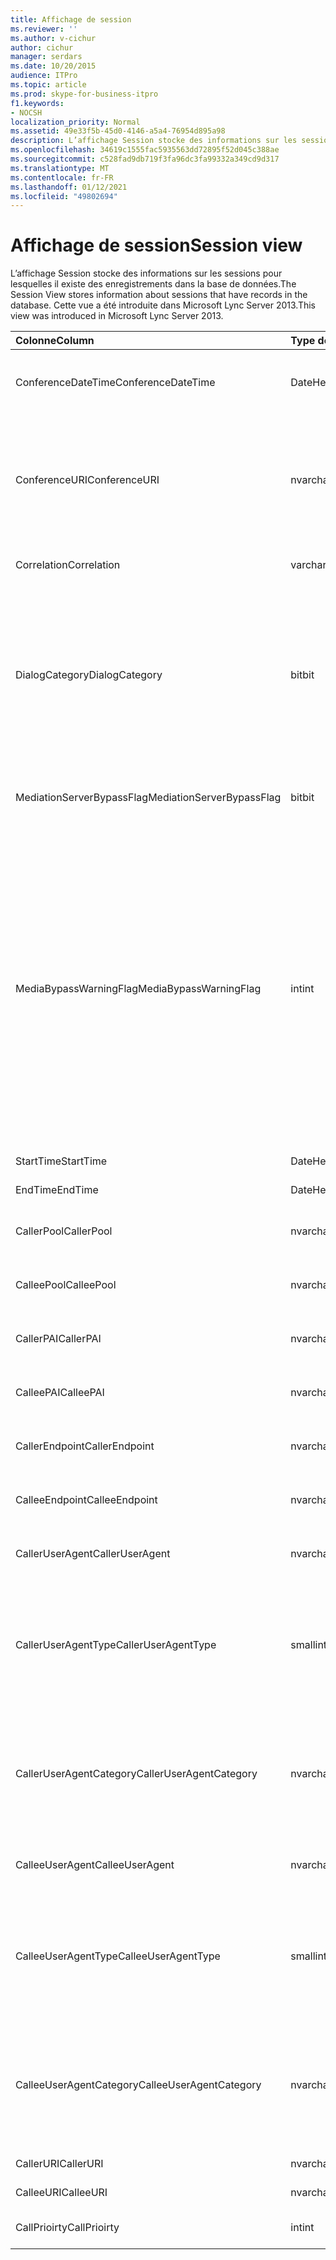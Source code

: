 ```yaml
---
title: Affichage de session
ms.reviewer: ''
ms.author: v-cichur
author: cichur
manager: serdars
ms.date: 10/20/2015
audience: ITPro
ms.topic: article
ms.prod: skype-for-business-itpro
f1.keywords:
- NOCSH
localization_priority: Normal
ms.assetid: 49e33f5b-45d0-4146-a5a4-76954d895a98
description: L’affichage Session stocke des informations sur les sessions pour lesquelles il existe des enregistrements dans la base de données. Cette vue a été introduite dans Microsoft Lync Server 2013.
ms.openlocfilehash: 34619c1555fac5935563dd72895f52d045c388ae
ms.sourcegitcommit: c528fad9db719f3fa96dc3fa99332a349cd9d317
ms.translationtype: MT
ms.contentlocale: fr-FR
ms.lasthandoff: 01/12/2021
ms.locfileid: "49802694"
---
```

# <a name="session-view"></a><span data-ttu-id="f0701-104">Affichage de session</span><span class="sxs-lookup"><span data-stu-id="f0701-104">Session view</span></span>
 
<span data-ttu-id="f0701-105">L’affichage Session stocke des informations sur les sessions pour lesquelles il existe des enregistrements dans la base de données.</span><span class="sxs-lookup"><span data-stu-id="f0701-105">The Session View stores information about sessions that have records in the database.</span></span> <span data-ttu-id="f0701-106">Cette vue a été introduite dans Microsoft Lync Server 2013.</span><span class="sxs-lookup"><span data-stu-id="f0701-106">This view was introduced in Microsoft Lync Server 2013.</span></span>
  
|<span data-ttu-id="f0701-107">**Colonne**</span><span class="sxs-lookup"><span data-stu-id="f0701-107">**Column**</span></span>|<span data-ttu-id="f0701-108">**Type de données**</span><span class="sxs-lookup"><span data-stu-id="f0701-108">**Data Type**</span></span>|<span data-ttu-id="f0701-109">**Détails**</span><span class="sxs-lookup"><span data-stu-id="f0701-109">**Details**</span></span>|
|:-----|:-----|:-----|
|<span data-ttu-id="f0701-110">ConferenceDateTime</span><span class="sxs-lookup"><span data-stu-id="f0701-110">ConferenceDateTime</span></span>  <br/> |<span data-ttu-id="f0701-111">DateHeure</span><span class="sxs-lookup"><span data-stu-id="f0701-111">datetime</span></span>  <br/> |<span data-ttu-id="f0701-112">Référencé depuis la table MediaLine.</span><span class="sxs-lookup"><span data-stu-id="f0701-112">Referenced from the MediaLine Table.</span></span>  <br/> |
|<span data-ttu-id="f0701-113">ConferenceURI</span><span class="sxs-lookup"><span data-stu-id="f0701-113">ConferenceURI</span></span>  <br/> |<span data-ttu-id="f0701-114">nvarchar(450)</span><span class="sxs-lookup"><span data-stu-id="f0701-114">nvarchar(450)</span></span>  <br/> |<span data-ttu-id="f0701-115">URI de conférence s’il s’agit d’une conférence, ou DialogID s’il s’agit d’une session d’égal à égal.</span><span class="sxs-lookup"><span data-stu-id="f0701-115">Conference URI if this is a conference, or DialogID if this is a peer-to-peer session.</span></span>  <br/> |
|<span data-ttu-id="f0701-116">Correlation</span><span class="sxs-lookup"><span data-stu-id="f0701-116">Correlation</span></span>  <br/> |<span data-ttu-id="f0701-117">varchar(max)</span><span class="sxs-lookup"><span data-stu-id="f0701-117">varchar(max)</span></span>  <br/> |<span data-ttu-id="f0701-118">ID de corrélation de la session.</span><span class="sxs-lookup"><span data-stu-id="f0701-118">Correlation ID of the session.</span></span>  <br/> |
|<span data-ttu-id="f0701-119">DialogCategory</span><span class="sxs-lookup"><span data-stu-id="f0701-119">DialogCategory</span></span>  <br/> |<span data-ttu-id="f0701-120">bit</span><span class="sxs-lookup"><span data-stu-id="f0701-120">bit</span></span>  <br/> |<span data-ttu-id="f0701-121">Catégorie de boîte de dialogue ; 0 est la partie Skype Entreprise Server vers serveur de médiation ; 1 est la partie serveur de médiation vers passerelle PSTN.</span><span class="sxs-lookup"><span data-stu-id="f0701-121">Dialog category; 0 is Skype for Business Server to Mediation Server leg; 1 is Mediation Server to PSTN gateway leg.</span></span>  <br/> |
|<span data-ttu-id="f0701-122">MediationServerBypassFlag</span><span class="sxs-lookup"><span data-stu-id="f0701-122">MediationServerBypassFlag</span></span>  <br/> |<span data-ttu-id="f0701-123">bit</span><span class="sxs-lookup"><span data-stu-id="f0701-123">bit</span></span>  <br/> |<span data-ttu-id="f0701-124">Indique si l’appel a été contourné ou non.</span><span class="sxs-lookup"><span data-stu-id="f0701-124">Indicates whether or not the call was bypassed.</span></span>  <br/> |
|<span data-ttu-id="f0701-125">MediaBypassWarningFlag</span><span class="sxs-lookup"><span data-stu-id="f0701-125">MediaBypassWarningFlag</span></span>  <br/> |<span data-ttu-id="f0701-126">int</span><span class="sxs-lookup"><span data-stu-id="f0701-126">int</span></span>  <br/> |<span data-ttu-id="f0701-127">Ce champ, s’il est présent, indique pourquoi un appel n’a pas été contourné même si les ID de contournement correspondaient.</span><span class="sxs-lookup"><span data-stu-id="f0701-127">This field, if present, indicates why a call was not bypassed even if the bypass IDs matched.</span></span> <span data-ttu-id="f0701-128">Pour Skype Entreprise Server, une seule valeur est définie :</span><span class="sxs-lookup"><span data-stu-id="f0701-128">For Skype for Business Server, only one value is defined:</span></span>  <br/> <span data-ttu-id="f0701-129">0x0001 - ID de contournement inconnu pour la carte réseau par défaut</span><span class="sxs-lookup"><span data-stu-id="f0701-129">0x0001 - Unknown bypass ID for Default network adapter</span></span>  <br/> |
|<span data-ttu-id="f0701-130">StartTime</span><span class="sxs-lookup"><span data-stu-id="f0701-130">StartTime</span></span>  <br/> |<span data-ttu-id="f0701-131">DateHeure</span><span class="sxs-lookup"><span data-stu-id="f0701-131">datetime</span></span>  <br/> |<span data-ttu-id="f0701-132">Heure de début de l’appel.</span><span class="sxs-lookup"><span data-stu-id="f0701-132">Call start time.</span></span>  <br/> |
|<span data-ttu-id="f0701-133">EndTime</span><span class="sxs-lookup"><span data-stu-id="f0701-133">EndTime</span></span>  <br/> |<span data-ttu-id="f0701-134">DateHeure</span><span class="sxs-lookup"><span data-stu-id="f0701-134">datetime</span></span>  <br/> |<span data-ttu-id="f0701-135">Heure de fin de l’appel.</span><span class="sxs-lookup"><span data-stu-id="f0701-135">Call end time.</span></span>  <br/> |
|<span data-ttu-id="f0701-136">CallerPool</span><span class="sxs-lookup"><span data-stu-id="f0701-136">CallerPool</span></span>  <br/> |<span data-ttu-id="f0701-137">nvarchar(256)</span><span class="sxs-lookup"><span data-stu-id="f0701-137">nvarchar(256)</span></span>  <br/> |<span data-ttu-id="f0701-138">Nom de domaine complet du pool des appelants.</span><span class="sxs-lookup"><span data-stu-id="f0701-138">Caller pool FQDN.</span></span>  <br/> |
|<span data-ttu-id="f0701-139">CalleePool</span><span class="sxs-lookup"><span data-stu-id="f0701-139">CalleePool</span></span>  <br/> |<span data-ttu-id="f0701-140">nvarchar(256)</span><span class="sxs-lookup"><span data-stu-id="f0701-140">nvarchar(256)</span></span>  <br/> |<span data-ttu-id="f0701-141">Nom de domaine complet du pool des appelés.</span><span class="sxs-lookup"><span data-stu-id="f0701-141">Callee pool FQDN.</span></span>  <br/> |
|<span data-ttu-id="f0701-142">CallerPAI</span><span class="sxs-lookup"><span data-stu-id="f0701-142">CallerPAI</span></span>  <br/> |<span data-ttu-id="f0701-143">nvarchar(450)</span><span class="sxs-lookup"><span data-stu-id="f0701-143">nvarchar(450)</span></span>  <br/> |<span data-ttu-id="f0701-144">URI d’identité p-asserted de l’appelant.</span><span class="sxs-lookup"><span data-stu-id="f0701-144">Caller's p-asserted identity URI.</span></span>  <br/> |
|<span data-ttu-id="f0701-145">CalleePAI</span><span class="sxs-lookup"><span data-stu-id="f0701-145">CalleePAI</span></span>  <br/> |<span data-ttu-id="f0701-146">nvarchar(450)</span><span class="sxs-lookup"><span data-stu-id="f0701-146">nvarchar(450)</span></span>  <br/> |<span data-ttu-id="f0701-147">URI d’identité p-asserted de l’appelé.</span><span class="sxs-lookup"><span data-stu-id="f0701-147">Callee's p-asserted identity URI.</span></span>  <br/> |
|<span data-ttu-id="f0701-148">CallerEndpoint</span><span class="sxs-lookup"><span data-stu-id="f0701-148">CallerEndpoint</span></span>  <br/> |<span data-ttu-id="f0701-149">nvarchar(256)</span><span class="sxs-lookup"><span data-stu-id="f0701-149">nvarchar(256)</span></span>  <br/> |<span data-ttu-id="f0701-150">Nom du point de terminaison de l’appelant.</span><span class="sxs-lookup"><span data-stu-id="f0701-150">Caller's endpoint name.</span></span>  <br/> |
|<span data-ttu-id="f0701-151">CalleeEndpoint</span><span class="sxs-lookup"><span data-stu-id="f0701-151">CalleeEndpoint</span></span>  <br/> |<span data-ttu-id="f0701-152">nvarchar(256)</span><span class="sxs-lookup"><span data-stu-id="f0701-152">nvarchar(256)</span></span>  <br/> |<span data-ttu-id="f0701-153">Nom du point de terminaison de l’appelant.</span><span class="sxs-lookup"><span data-stu-id="f0701-153">Caller's endpoint name.</span></span>  <br/> |
|<span data-ttu-id="f0701-154">CallerUserAgent</span><span class="sxs-lookup"><span data-stu-id="f0701-154">CallerUserAgent</span></span>  <br/> |<span data-ttu-id="f0701-155">nvarchar(256)</span><span class="sxs-lookup"><span data-stu-id="f0701-155">nvarchar(256)</span></span>  <br/> |<span data-ttu-id="f0701-156">Chaîne de l’agent utilisateur de l’appelant.</span><span class="sxs-lookup"><span data-stu-id="f0701-156">Caller's user agent string.</span></span>  <br/> |
|<span data-ttu-id="f0701-157">CallerUserAgentType</span><span class="sxs-lookup"><span data-stu-id="f0701-157">CallerUserAgentType</span></span>  <br/> |<span data-ttu-id="f0701-158">smallint</span><span class="sxs-lookup"><span data-stu-id="f0701-158">smallint</span></span>  <br/> |<span data-ttu-id="f0701-159">Type de l’agent utilisateur de l’appelant.</span><span class="sxs-lookup"><span data-stu-id="f0701-159">Type of caller's user agent.</span></span> <span data-ttu-id="f0701-160">Pour plus [d’informations, voir le tableau UserAgent.](useragent.md)</span><span class="sxs-lookup"><span data-stu-id="f0701-160">See the [UserAgent table](useragent.md) for details.</span></span> <br/> |
|<span data-ttu-id="f0701-161">CallerUserAgentCategory</span><span class="sxs-lookup"><span data-stu-id="f0701-161">CallerUserAgentCategory</span></span>  <br/> |<span data-ttu-id="f0701-162">nvarchar (64)</span><span class="sxs-lookup"><span data-stu-id="f0701-162">nvarchar (64)</span></span>  <br/> |<span data-ttu-id="f0701-163">Catégorie de l’agent utilisateur de l’appelant.</span><span class="sxs-lookup"><span data-stu-id="f0701-163">Category of caller's user agent.</span></span> <span data-ttu-id="f0701-164">Pour plus d’informations, voir la [table UserAgentDef (QoE).](useragentdef-qoe.md)</span><span class="sxs-lookup"><span data-stu-id="f0701-164">See the [UserAgentDef table (QoE)](useragentdef-qoe.md) for details.</span></span> <br/> |
|<span data-ttu-id="f0701-165">CalleeUserAgent</span><span class="sxs-lookup"><span data-stu-id="f0701-165">CalleeUserAgent</span></span>  <br/> |<span data-ttu-id="f0701-166">nvarchar(256)</span><span class="sxs-lookup"><span data-stu-id="f0701-166">nvarchar(256)</span></span>  <br/> |<span data-ttu-id="f0701-167">Chaîne de l’agent utilisateur de l’appelé.</span><span class="sxs-lookup"><span data-stu-id="f0701-167">Callee's user agent string.</span></span>  <br/> |
|<span data-ttu-id="f0701-168">CalleeUserAgentType</span><span class="sxs-lookup"><span data-stu-id="f0701-168">CalleeUserAgentType</span></span>  <br/> |<span data-ttu-id="f0701-169">smallint</span><span class="sxs-lookup"><span data-stu-id="f0701-169">smallint</span></span>  <br/> |<span data-ttu-id="f0701-170">Type de l’agent utilisateur de l’appelé.</span><span class="sxs-lookup"><span data-stu-id="f0701-170">Type of user agent for the callee.</span></span> <span data-ttu-id="f0701-171">Pour plus [d’informations, voir le tableau UserAgent.](useragent.md)</span><span class="sxs-lookup"><span data-stu-id="f0701-171">See the [UserAgent table](useragent.md) for details.</span></span> <br/> |
|<span data-ttu-id="f0701-172">CalleeUserAgentCategory</span><span class="sxs-lookup"><span data-stu-id="f0701-172">CalleeUserAgentCategory</span></span>  <br/> |<span data-ttu-id="f0701-173">nvarchar (64)</span><span class="sxs-lookup"><span data-stu-id="f0701-173">nvarchar (64)</span></span>  <br/> |<span data-ttu-id="f0701-174">Catégorie de l’agent utilisateur de l’appelé.</span><span class="sxs-lookup"><span data-stu-id="f0701-174">User agent category for the callee.</span></span> <span data-ttu-id="f0701-175">Pour plus d’informations, voir la [table UserAgentDef (QoE).](useragentdef-qoe.md)</span><span class="sxs-lookup"><span data-stu-id="f0701-175">See the [UserAgentDef table (QoE)](useragentdef-qoe.md) for details.</span></span> <br/> |
|<span data-ttu-id="f0701-176">CallerURI</span><span class="sxs-lookup"><span data-stu-id="f0701-176">CallerURI</span></span>  <br/> |<span data-ttu-id="f0701-177">nvarchar(450)</span><span class="sxs-lookup"><span data-stu-id="f0701-177">nvarchar(450)</span></span>  <br/> |<span data-ttu-id="f0701-178">URI de l’appelant.</span><span class="sxs-lookup"><span data-stu-id="f0701-178">Caller's URI.</span></span>  <br/> |
|<span data-ttu-id="f0701-179">CalleeURI</span><span class="sxs-lookup"><span data-stu-id="f0701-179">CalleeURI</span></span>  <br/> |<span data-ttu-id="f0701-180">nvarchar(450)</span><span class="sxs-lookup"><span data-stu-id="f0701-180">nvarchar(450)</span></span>  <br/> |<span data-ttu-id="f0701-181">URI de l’appelé.</span><span class="sxs-lookup"><span data-stu-id="f0701-181">Callee's URI.</span></span>  <br/> |
|<span data-ttu-id="f0701-182">CallPrioirty</span><span class="sxs-lookup"><span data-stu-id="f0701-182">CallPrioirty</span></span>  <br/> |<span data-ttu-id="f0701-183">int</span><span class="sxs-lookup"><span data-stu-id="f0701-183">int</span></span>  <br/> |<span data-ttu-id="f0701-184">Priorité de l’appel.</span><span class="sxs-lookup"><span data-stu-id="f0701-184">Priority of the call.</span></span>  <br/> |
   

